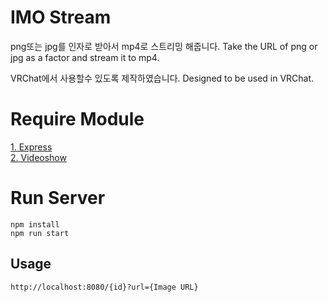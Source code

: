 # IMO Stream
png또는 jpg를 인자로 받아서 mp4로 스트리밍 해줍니다.
Take the URL of png or jpg as a factor and stream it to mp4.


VRChat에서 사용할수 있도록 제작하였습니다.
Designed to be used in VRChat.

# Require Module
[1. Express](https://expressjs.com/)<br>
[2. Videoshow](https://github.com/h2non/videoshow)<br>

# Run Server
    npm install
    npm run start
## Usage
    http://localhost:8080/{id}?url={Image URL}
